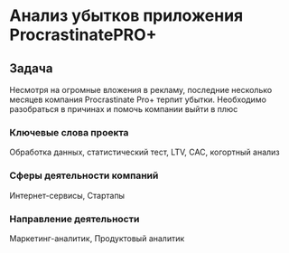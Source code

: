 # Анализ убытков приложения ProcrastinatePRO+ 

## Задача
Несмотря на огромные вложения в рекламу, последние несколько месяцев компания Procrastinate Pro+ терпит убытки. Необходимо разобраться в причинах и помочь компании выйти в плюс

### Ключевые слова проекта
Обработка данных, статистический тест, LTV, CAC, когортный анализ

### Сферы деятельности компаний
Интернет-сервисы, Стартапы

### Направление деятельности
Маркетинг-аналитик, Продуктовый аналитик
